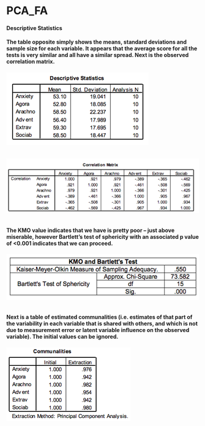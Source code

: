 # PCA_FA
#### Descriptive Statistics
#### The table opposite simply shows the means, standard deviations and sample size for each variable. It appears that the average score for all the tests is very similar and all have a similar spread. Next is the observed correlation matrix.
###### ![alt text](/des.png "Description goes here")
###### ![alt text](/col.png "Description goes here")
#### The KMO value indicates that we have is pretty poor – just above miserable, however Bartlett’s test of sphericity with an associated p value of <0.001 indicates that we can proceed.
###### ![alt text](/kmo.png "Description goes here")
#### Next is a table of estimated communalities (i.e. estimates of that part of the variability in each variable that is shared with others, and which is not due to measurement error or latent variable influence on the observed variable). The initial values can be ignored.
###### ![alt text](/com.png "Description goes here")

